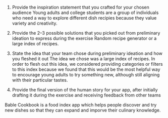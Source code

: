 1. Provide the inspiration statement that you crafted for your chosen audience
Young adults and college students are a group of individuals who need a way to explore different dish recipies because they value variety and creativity.

3. Provide the 2–3 possible solutions that you picked out from preliminary ideation to express during the exercise
Random recipe generator or a large index of recipes.

5. State the idea that your team chose during preliminary ideation and how you fleshed it out
The idea we chose was a large index of recipes. In order to flesh out this idea, we considered providing categories or filters to this index because we found that this would be the most helpful way to encourage young adults to try something new, although still aligning with their particular tastes.

7. Provide the final version of the human story for your app, after initially drafting it during the exercise and receiving feedback from other teams

Bable Cookbook is a food index app which helps people discover and try new dishes so that they can expand and imporve their culinary knowledge.
